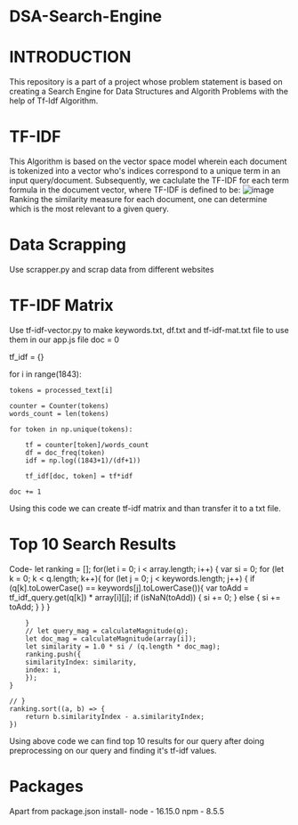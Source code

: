 # DSA-Search-Engine
# INTRODUCTION
This repository is a part of a project whose problem statement is based on creating a Search Engine for Data Structures and Algorith Problems with the help of Tf-Idf Algorithm.
# TF-IDF
This Algorithm is based on the vector space model wherein each document is tokenized into a vector who's indices correspond to a unique term in an input query/document. Subsequently, we caclulate the TF-IDF for each term formula in the document vector, where TF-IDF is defined to be:
![image](https://user-images.githubusercontent.com/72646890/170714852-db0a93f6-98d2-4229-9791-f31b4c0a5dc8.png)
Ranking the similarity measure for each document, one can determine which is the most relevant to a given query.
# Data Scrapping
Use scrapper.py and scrap data from different websites
# TF-IDF Matrix
Use tf-idf-vector.py to make keywords.txt, df.txt and tf-idf-mat.txt file to use them in our app.js file
doc = 0

tf_idf = {}

for i in range(1843):
    
    tokens = processed_text[i]
    
    counter = Counter(tokens)
    words_count = len(tokens)
    
    for token in np.unique(tokens):
        
        tf = counter[token]/words_count
        df = doc_freq(token)
        idf = np.log((1843+1)/(df+1))
        
        tf_idf[doc, token] = tf*idf

    doc += 1
Using this code we can create tf-idf matrix and than transfer it to a txt file.
# Top 10 Search Results
Code-
let ranking = [];
    for(let i = 0; i < array.length; i++) {
        var si = 0;
        for (let k = 0; k < q.length; k++){
        for (let j = 0; j < keywords.length; j++) {
            if (q[k].toLowerCase() == keywords[j].toLowerCase()){
                var toAdd = tf_idf_query.get(q[k]) * array[i][j];
                if (isNaN(toAdd)) {
                si += 0;
                } else {
                si += toAdd;
                }
            }
        }
            
        }
        // let query_mag = calculateMagnitude(q);
        let doc_mag = calculateMagnitude(array[i]);
        let similarity = 1.0 * si / (q.length * doc_mag);
        ranking.push({
        similarityIndex: similarity,
        index: i,
        });
    }
        
    // }
    ranking.sort((a, b) => {
        return b.similarityIndex - a.similarityIndex;
    })
Using above code we can find top 10 results for our query after doing preprocessing on our query and finding it's tf-idf values.
# Packages
Apart from package.json install-
node - 16.15.0
npm - 8.5.5
